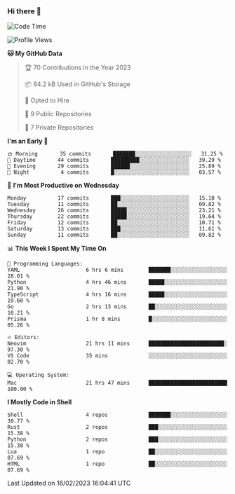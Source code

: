 ### Hi there 👋
<!--![visitors](https://visitor-badge.glitch.me/badge?page_id=d0zingcat)-->
<!--
**d0zingcat/d0zingcat** is a ✨ _special_ ✨ repository because its `README.md` (this file) appears on your GitHub profile.

Here are some ideas to get you started:

- 🔭 I’m currently working on ...
- 🌱 I’m currently learning ...
- 👯 I’m looking to collaborate on ...
- 🤔 I’m looking for help with ...
- 💬 Ask me about ...
- 📫 How to reach me: ...
- 😄 Pronouns: ...
- ⚡ Fun fact: ...
-->
<!--START_SECTION:waka-->
![Code Time](http://img.shields.io/badge/Code%20Time-2%2C310%20hrs%2031%20mins-blue)

![Profile Views](http://img.shields.io/badge/Profile%20Views-108-blue)

**🐱 My GitHub Data** 

> 🏆 70 Contributions in the Year 2023
 > 
> 📦 84.2 kB Used in GitHub's Storage 
 > 
> 💼 Opted to Hire
 > 
> 📜 9 Public Repositories 
 > 
> 🔑 7 Private Repositories  
 > 
**I'm an Early 🐤** 

```text
🌞 Morning       35 commits       ███████░░░░░░░░░░░░░░░░░░   31.25 % 
🌆 Daytime       44 commits       █████████░░░░░░░░░░░░░░░░   39.29 % 
🌃 Evening       29 commits       ██████░░░░░░░░░░░░░░░░░░░   25.89 % 
🌙 Night          4 commits       █░░░░░░░░░░░░░░░░░░░░░░░░   03.57 % 

```
📅 **I'm Most Productive on Wednesday** 

```text
Monday          17 commits       ███░░░░░░░░░░░░░░░░░░░░░░   15.18 % 
Tuesday         11 commits       ██░░░░░░░░░░░░░░░░░░░░░░░   09.82 % 
Wednesday       26 commits       █████░░░░░░░░░░░░░░░░░░░░   23.21 % 
Thursday        22 commits       █████░░░░░░░░░░░░░░░░░░░░   19.64 % 
Friday          12 commits       ██░░░░░░░░░░░░░░░░░░░░░░░   10.71 % 
Saturday        13 commits       ███░░░░░░░░░░░░░░░░░░░░░░   11.61 % 
Sunday          11 commits       ██░░░░░░░░░░░░░░░░░░░░░░░   09.82 % 

```


📊 **This Week I Spent My Time On** 

```text
💬 Programming Languages: 
YAML                     6 hrs 6 mins        ███████░░░░░░░░░░░░░░░░░░   28.01 % 
Python                   4 hrs 46 mins       █████░░░░░░░░░░░░░░░░░░░░   21.90 % 
TypeScript               4 hrs 16 mins       █████░░░░░░░░░░░░░░░░░░░░   19.60 % 
Go                       2 hrs 13 mins       ██░░░░░░░░░░░░░░░░░░░░░░░   10.21 % 
Prisma                   1 hr 8 mins         █░░░░░░░░░░░░░░░░░░░░░░░░   05.26 % 

🔥 Editors: 
Neovim                   21 hrs 11 mins      ████████████████████████░   97.30 % 
VS Code                  35 mins             ░░░░░░░░░░░░░░░░░░░░░░░░░   02.70 % 

💻 Operating System: 
Mac                      21 hrs 47 mins      █████████████████████████   100.00 % 

```

**I Mostly Code in Shell** 

```text
Shell                    4 repos             ███████░░░░░░░░░░░░░░░░░░   30.77 % 
Rust                     2 repos             ███░░░░░░░░░░░░░░░░░░░░░░   15.38 % 
Python                   2 repos             ███░░░░░░░░░░░░░░░░░░░░░░   15.38 % 
Lua                      1 repo              ██░░░░░░░░░░░░░░░░░░░░░░░   07.69 % 
HTML                     1 repo              ██░░░░░░░░░░░░░░░░░░░░░░░   07.69 % 

```



 Last Updated on 16/02/2023 16:04:41 UTC
<!--END_SECTION:waka-->

